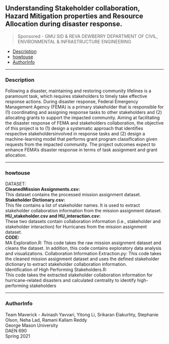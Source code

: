 
## Understanding Stakeholder collaboration, Hazard Mitigation properties and Resource Allocation during disaster response.
> Sponsored - GMU SID & REVA DEWBERRY DEPARTMENT OF CIVIL, ENVIRONMENTAL & INFRASTRUCTURE ENGINEERING


- [Description](#Description)
- [howtouse](#howtouse)
- [AuthorInfo](#AuthorInfo)


<!-- toc -->
----
### Description

Following a disaster, maintaining and restoring community lifelines is a paramount task, which requires stakeholders to timely take effective response actions. During disaster response, Federal Emergency Management Agency (FEMA) is a primary stakeholder that is responsible for (1) coordinating and assigning response tasks to other stakeholders and (2) allocating grants to support the impacted community. Aiming at facilitating the disaster response of FEMA and stakeholders collaboration, the objective of this project is
to (1) design a systematic approach that identifies respective stakeholdersinvolved in response tasks and (2) design a machine-learning model that performs grant program classification given requests from the impacted community. The project outcomes expect to enhance FEMA’s disaster response in terms of task assignment and grant allocation.


----
### howtouse

DATASET: <br/>
**CleanedMission Assignments.csv:** <br/>
This dataset contains the processed mission assignment dataset. <br/>
**Stakeholder Dictionary.csv:** <br/>
This file contains a list of stakeholder names. It is used to extract stakeholder collaboration information from the mission assignment dataset. 
**HU_stakeholder.csv and HU_interaction.csv:** <br/>
These two datasets contain collaboration information (i.e., stakeholder and stakeholder interaction) for Hurricanes from the mission assignment dataset.<br/>
**CODE:** <br/>
MA Exploration.R: This code takes the raw mission assignment dataset and cleans the dataset. In addition, this code contains exploratory data analysis and visualizations.
Collaboration Information Extraction.py: This code takes the cleaned mission assignment dataset and uses the defined stakeholder dictionary to extract stakeholder collaboration information. <br/>
Identification of High Performing Stakeholders.R: <br/>
This code takes the extracted stakeholder collaboration information for hurricane-related disasters and calculated centrality to identify high-performing stakeholders <br/>

----
### AuthorInfo
Team Maverick - Avinash Yavvari, Yitong Li, Srikaran Elakurhty, Stephanie Olson, Neha Lad, Ramani Kallam Reddy<br/>
George Mason University<br/>
DAEN 690<br/>
Spring 2021<br/>
